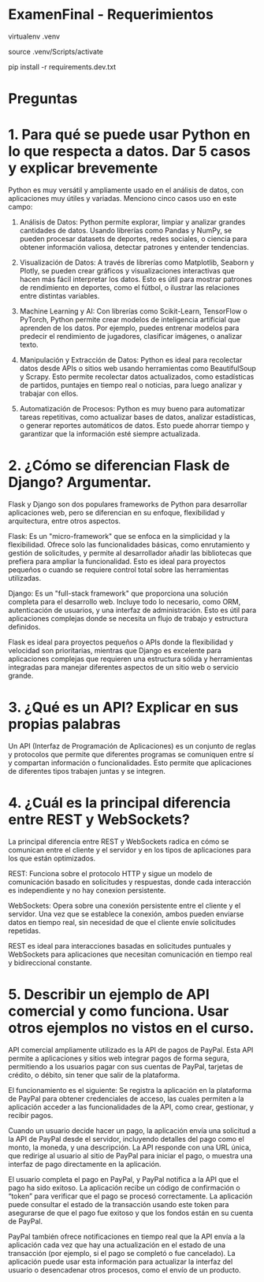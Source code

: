 # ExamenFinal - Requerimientos

virtualenv .venv

source .venv/Scripts/activate

pip install -r requirements.dev.txt

# Preguntas

# 1. Para qué se puede usar Python en lo que respecta a datos. Dar 5 casos y explicar brevemente
Python es muy versátil y ampliamente usado en el análisis de datos, con aplicaciones muy útiles y variadas. Menciono cinco casos uso en este campo:

1. Análisis de Datos: Python permite explorar, limpiar y analizar grandes cantidades de datos. Usando librerías como Pandas y NumPy, se pueden procesar datasets de deportes, redes sociales, o ciencia para obtener información valiosa, detectar patrones y entender tendencias.

2. Visualización de Datos: A través de librerías como Matplotlib, Seaborn y Plotly, se pueden crear gráficos y visualizaciones interactivas que hacen más fácil interpretar los datos. Esto es útil para mostrar patrones de rendimiento en deportes, como el fútbol, o ilustrar las relaciones entre distintas variables.

3. Machine Learning y AI: Con librerías como Scikit-Learn, TensorFlow o PyTorch, Python permite crear modelos de inteligencia artificial que aprenden de los datos. Por ejemplo, puedes entrenar modelos para predecir el rendimiento de jugadores, clasificar imágenes, o analizar texto.

4. Manipulación y Extracción de Datos: Python es ideal para recolectar datos desde APIs o sitios web usando herramientas como BeautifulSoup y Scrapy. Esto permite recolectar datos actualizados, como estadísticas de partidos, puntajes en tiempo real o noticias, para luego analizar y trabajar con ellos.

5. Automatización de Procesos: Python es muy bueno para automatizar tareas repetitivas, como actualizar bases de datos, analizar estadísticas, o generar reportes automáticos de datos. Esto puede ahorrar tiempo y garantizar que la información esté siempre actualizada.

# 2. ¿Cómo se diferencian Flask de Django? Argumentar.
Flask y Django son dos populares frameworks de Python para desarrollar aplicaciones web, pero se diferencian en su enfoque, flexibilidad y arquitectura, entre otros aspectos.

Flask: Es un "micro-framework" que se enfoca en la simplicidad y la flexibilidad. Ofrece solo las funcionalidades básicas, como enrutamiento y gestión de solicitudes, y permite al desarrollador añadir las bibliotecas que prefiera para ampliar la funcionalidad. Esto es ideal para proyectos pequeños o cuando se requiere control total sobre las herramientas utilizadas.

Django: Es un "full-stack framework" que proporciona una solución completa para el desarrollo web. Incluye todo lo necesario, como ORM, autenticación de usuarios, y una interfaz de administración. Esto es útil para aplicaciones 
complejas donde se necesita un flujo de trabajo y estructura definidos.

Flask es ideal para proyectos pequeños o APIs donde la flexibilidad y velocidad son prioritarias, mientras que Django es excelente para aplicaciones complejas que requieren una estructura sólida y herramientas integradas para manejar diferentes aspectos de un sitio web o servicio grande.

# 3. ¿Qué es un API? Explicar en sus propias palabras
Un API (Interfaz de Programación de Aplicaciones) es un conjunto de reglas y protocolos que permite que diferentes programas se comuniquen entre sí y compartan información o funcionalidades. Esto permite que aplicaciones de diferentes tipos trabajen juntas y se integren.

# 4. ¿Cuál es la principal diferencia entre REST y WebSockets?
La principal diferencia entre REST y WebSockets radica en cómo se comunican entre el cliente y el servidor y en los tipos de aplicaciones para los que están optimizados.

REST: Funciona sobre el protocolo HTTP y sigue un modelo de comunicación basado en solicitudes y respuestas, donde cada interacción es independiente y no hay conexion persistente.

WebSockets: Opera sobre una conexión persistente entre el cliente y el servidor. Una vez que se establece la conexión, ambos pueden enviarse datos en tiempo real, sin necesidad de que el cliente envíe solicitudes repetidas.

REST es ideal para interacciones basadas en solicitudes puntuales y WebSockets para aplicaciones que necesitan comunicación en tiempo real y bidireccional constante.

# 5. Describir un ejemplo de API comercial y como funciona. Usar otros ejemplos no vistos en el curso.
API comercial ampliamente utilizado es la API de pagos de PayPal. Esta API permite a aplicaciones y sitios web integrar pagos de forma segura, permitiendo a los usuarios pagar con sus cuentas de PayPal, tarjetas de crédito, o débito, sin tener que salir de la plataforma.

El funcionamiento es el siguiente:
Se registra la aplicación en la plataforma de PayPal para obtener credenciales de acceso, las cuales permiten a la aplicación acceder a las funcionalidades de la API, como crear, gestionar, y recibir pagos.

Cuando un usuario decide hacer un pago, la aplicación envía una solicitud a la API de PayPal desde el servidor, incluyendo detalles del pago como el monto, la moneda, y una descripción. La API responde con una URL única, que redirige al usuario al sitio de PayPal para iniciar el pago, o muestra una interfaz de pago directamente en la aplicación.

El usuario completa el pago en PayPal, y PayPal notifica a la API que el pago ha sido exitoso. La aplicación recibe un código de confirmación o “token” para verificar que el pago se procesó correctamente.
La aplicación puede consultar el estado de la transacción usando este token para asegurarse de que el pago fue exitoso y que los fondos están en su cuenta de PayPal.

PayPal también ofrece notificaciones en tiempo real que la API envía a la aplicación cada vez que hay una actualización en el estado de una transacción (por ejemplo, si el pago se completó o fue cancelado).
La aplicación puede usar esta información para actualizar la interfaz del usuario o desencadenar otros procesos, como el envío de un producto.


